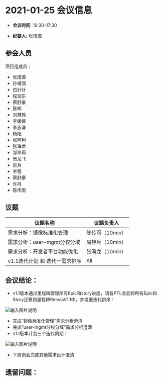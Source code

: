 # 2021-01-25 会议信息  

-  **会议时间**: 16:30-17:30

-  **纪要人:** 张倍源

## 参会人员
项目组成员：
- 张倍源
- 孙靖涵
- 白针针
- 程润东
- 蔡舒豪
- 陈辉
- 刘慧玲
- 李媛媛
- 李志谦
- 杨阳
- 张阿利
- 张海龙
- 邹玲莉
- 贺龙飞
- 扈兵
- 李强
- 蔡舒豪
- 许丹
- 陈传雨

## 议题

议题名称 | 议题负责人
---- | ----
需求分析：镜像标准化管理  | 陈传雨（10min）
需求分析：user-mgmt分权分域 | 周艳兵（10min）
需求分析：开发者平台功能优化  | 张海龙（10min）
v1.1迭代计划 和 迭代一需求排序 | All

## 会议结论：
- v1.1版本通过里程碑管理所有Epic和story进度，请各PTL会后将所有Epic和Story迁移到里程碑ReleasV1.1中，并设置迭代排序：

![输入图片说明](https://images.gitee.com/uploads/images/2021/0125/195924_852d75b0_5659718.png "屏幕截图.png")
- 完成“镜像标准化管理”需求分析澄清
- 完成“user-mgmt分权分域”需求分析澄清
- v1.1版本计划三个迭代周期：

![输入图片说明](https://images.gitee.com/uploads/images/2021/0125/195507_7fea0b52_5659718.png "屏幕截图.png")

- 下周例会完成其他需求设计澄清

## 遗留问题：
